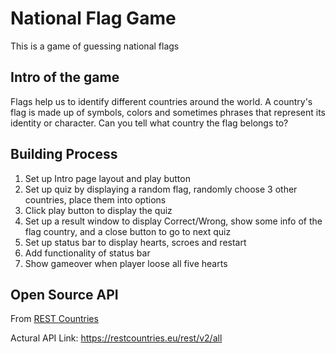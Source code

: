 # National Flag Game

This is a game of guessing national flags

## Intro of the game

Flags help us to identify different countries around the world. A country's flag is made up of symbols, colors and sometimes phrases that represent its identity or character. Can you tell what country the flag belongs to?

## Building Process

1. Set up Intro page layout and play button
2. Set up quiz by displaying a random flag, randomly choose 3 other countries, place them into options
3. Click play button to display the quiz
4. Set up a result window to display Correct/Wrong, show some info of the flag country, and a close button to go to next quiz
5. Set up status bar to display hearts, scroes and restart
6. Add functionality of status bar
7. Show gameover when player loose all five hearts

## Open Source API

From [REST Countries](https://restcountries.eu/)

Actural API Link: https://restcountries.eu/rest/v2/all